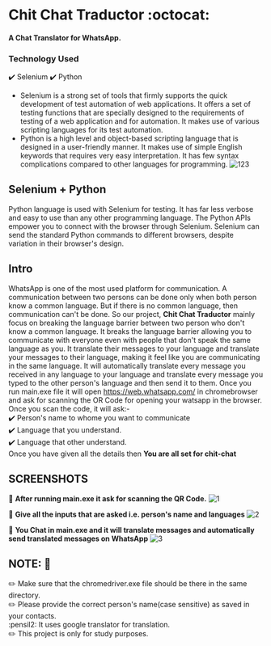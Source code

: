 # Chit Chat Traductor :octocat:
#### <b>A Chat Translator for WhatsApp.</b>

### Technology Used
:heavy_check_mark: Selenium
:heavy_check_mark: Python

- Selenium is a strong set of tools that firmly supports the quick development of test automation of web applications. It offers a set of testing functions that are specially designed to the requirements of testing of a web application and for automation. It makes use of various scripting languages for its test automation.
- Python is a high level and object-based scripting language that is designed in a user-friendly manner. It makes use of simple English keywords that requires very easy interpretation. It has few syntax complications compared to other languages for programming.
![123](https://user-images.githubusercontent.com/66904677/96716599-df8bdb00-13c2-11eb-805e-c2d66975f353.png)
## Selenium + Python
Python language is used with Selenium for testing. It has far less verbose and easy to use than any other programming language. The Python APIs empower you to connect with the browser through Selenium. Selenium can send the standard Python commands to different browsers, despite variation in their browser's design.

## Intro
WhatsApp is one of the most used platform for communication. A communication between two persons can be done only when both person know a common language. But if there is no common language, then communication can't be done. So our project, <b>Chit Chat Traductor</b> mainly focus on breaking the language barrier between two person who don't know a common language.
It breaks the language barrier allowing you to communicate with everyone even with people that don't speak the same language as you. It translate their messages to your language and translate your messages to their language, making it feel like you are communicating in the same language. It will automatically translate every message you received in any language to your language and translate every message you typed to the other person's language and then send it to them.
Once you run main.exe file it will open https://web.whatsapp.com/ in chromebrowser and ask for scanning the OR Code for opening your watsapp in the browser. Once you scan the code, it will ask:-<br>
:heavy_check_mark: Person's name to whome you want to communicate<br>
:heavy_check_mark: Language that you understand.<br>
:heavy_check_mark: Language that other understand.<br>
Once you have given all the details then <b>You are all set for chit-chat</b>

## SCREENSHOTS

:small_blue_diamond: <b>After running main.exe it ask for scanning the QR Code.</b>
![1](https://user-images.githubusercontent.com/66904677/96849315-17525b80-1473-11eb-96b6-ef63766f27a8.png)

:small_blue_diamond: <b>Give all the inputs that are asked i.e. person's name and languages</b>
![2](https://user-images.githubusercontent.com/66904677/96849276-09043f80-1473-11eb-9f99-44996e35d9a3.png)

:small_blue_diamond: <b>You Chat in main.exe and it will translate messages and automatically send translated messages on WhatsApp</b>
![3](https://user-images.githubusercontent.com/66904677/96849294-102b4d80-1473-11eb-9ae4-80fc762d498f.jpg)

## NOTE: :pencil:
:pencil2: Make sure that the chromedriver.exe file should be there in the same directory.<br>
:pencil2: Please provide the correct person's name(case sensitive) as saved in your contacts.<br>
:pensil2: It uses google translator for translation.<br>
:pencil2: This project is only for study purposes.<br>








